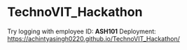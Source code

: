 # TechnoVIT_Hackathon
Try logging with employee ID: <B>ASH101</B>
Deployment: https://achintyasingh0220.github.io/TechnoVIT_Hackathon/
